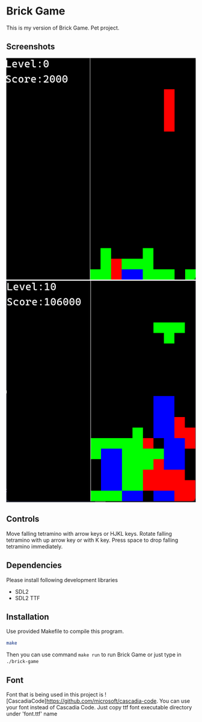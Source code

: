 # Brick Game
This is my version of Brick Game.
Pet project.

## Screenshots
![](https://github.com/unight0/Brick-Game/blob/main/brick-game-screenshot.png)
![](https://github.com/unight0/Brick-Game/blob/main/brick-game-screenshot2.png)

## Controls
Move falling tetramino with arrow keys or HJKL keys.
Rotate falling tetramino with up arrow key or with K key.
Press space to drop falling tetramino immediately.

## Dependencies
Please install following development libraries
- SDL2
- SDL2 TTF

## Installation
Use provided Makefile to compile this program.
```bash
make
```
Then you can use command `make run` to run Brick Game or just type in `./brick-game`

## Font
Font that is being used in this project is ![CascadiaCode]<https://github.com/microsoft/cascadia-code>.
You can use your font instead of Cascadia Code. Just copy ttf font executable directory under 'font.ttf' name
